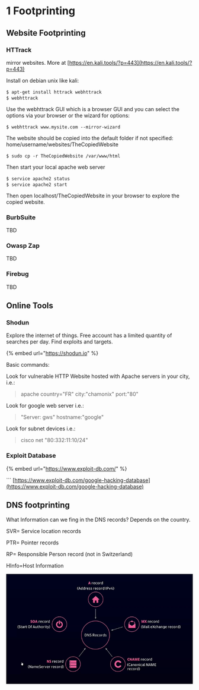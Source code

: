 # 1 Footprinting

## Website Footprinting

### HTTrack

mirror websites. More at [https://en.kali.tools/?p=443](https://en.kali.tools/?p=443)

Install on debian unix like kali:

```
$ apt-get install httrack webhttrack
$ webhttrack
```

Use the webhttrack GUI which is a browser GUI and you can select the options via your browser or the wizard for options:

```
$ webhttrack www.mysite.com --mirror-wizard
```

The website should be copied into the default folder if not specified: home/username/websites/TheCopiedWebsite

```
$ sudo cp -r TheCopiedWebsite /var/www/html
```

Then start your local apache web server

```
$ service apache2 status
$ service apache2 start
```

Then open localhost/TheCopiedWebsite in your browser to explore the copied website.

### BurbSuite

TBD

### Owasp Zap

TBD

### Firebug

TBD

## Online Tools

### Shodun

Explore the internet of things. Free account has a limited quantity of searches per day. Find exploits and targets.

{% embed url="https://shodun.io" %}

Basic commands:

Look for vulnerable HTTP Website hosted with Apache servers in your city, i.e.:

> apache country="FR" city:"chamonix" port:"80"

Look for google web server i.e.:

> "Server: gws" hostname:"google"

Look for subnet devices i.e.:

> cisco net "80:332:11:10/24"



### Exploit Database

{% embed url="https://www.exploit-db.com/" %}

\`\`\` [https://www.exploit-db.com/google-hacking-database](https://www.exploit-db.com/google-hacking-database)

## DNS footprinting

What Information can we fing in the DNS records? Depends on the country.

SVR= Service location records

PTR= Pointer records

RP= Responsible Person record (not in Switzerland)

HInfo=Host Information



![](../../../.gitbook/assets/image.png)
